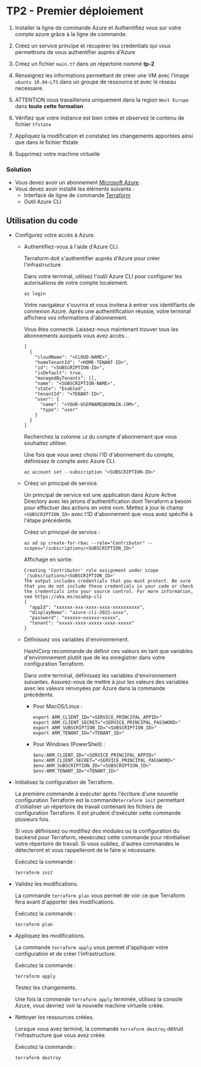 # TP2 - Premier déploiement

1. Installer la ligne de commande Azure et Authentifiez vous sur votre compte azure grâce à la ligne de commande.

2. Créez un service principe et récupérer les credentials qui vous permettrons de vous authentifier auprès d'Azure

3. Créez un fichier `main.tf` dans un répertoire nommé **tp-2**

4. Renseignez les informations permettant de créer une VM avec l’image `ubuntu 18.04-LTS` dans un groupe de ressource et avec le réseau necessaire.

5. ATTENTION nous travaillerons uniquement dans la region `West Europe` dans **toute** **cette** **formation**

6. Vérifiez que votre instance est bien créée et observez le contenu de fichier `tfstate`

7. Appliquez la modification et constatez les changements apportées ainsi que dans le fichier tfstate

8. Supprimez votre machine virtuelle

### Solution


- Vous devez avoir un abonnement [Microsoft Azure](https://azure.microsoft.com/) .
- Vous devez avoir installé les éléments suivants :
  - Interface de ligne de commande [Terraform](https://www.terraform.io/)
  - Outil Azure CLI

## Utilisation du code

- Configurez votre accès à Azure.

  - Authentifiez-vous à l'aide d'Azure CLI.

    Terraform doit s'authentifier auprès d'Azure pour créer l'infrastructure.

    Dans votre terminal, utilisez l'outil Azure CLI pour configurer les autorisations de votre compte localement.

    ```
    az login  
    ```

    Votre navigateur s'ouvrira et vous invitera à entrer vos identifiants de connexion Azure. Après une authentification réussie, votre terminal affichera vos informations d'abonnement.

    Vous êtes connecté. Laissez-nous maintenant trouver tous les abonnements auxquels vous avez accès...

    ```
    [
      {
        "cloudName": "<CLOUD-NAME>",
        "homeTenantId": "<HOME-TENANT-ID>",
        "id": "<SUBSCRIPTION-ID>",
        "isDefault": true,
        "managedByTenants": [],
        "name": "<SUBSCRIPTION-NAME>",
        "state": "Enabled",
        "tenantId": "<TENANT-ID>",
        "user": {
          "name": "<YOUR-USERNAME@DOMAIN.COM>",
          "type": "user"
        }
      }
    ]
    ```

    

    Recherchez la  colonne `id` du compte d'abonnement que vous souhaitez utiliser.

    Une fois que vous avez choisi l'ID d'abonnement du compte, définissez le compte avec Azure CLI.

    ```
    az account set --subscription "<SUBSCRIPTION-ID>"
    ```

    

  - Créez un principal de service.

    Un principal de service est une application dans Azure Active Directory avec les jetons d'authentification dont Terraform a besoin pour effectuer des actions en votre nom. Mettez à jour le champ  `<SUBSCRIPTION_ID>` avec l'ID d'abonnement que vous avez spécifié à l'étape précédente.

    Créez un principal de service :

    ```shell
    az ad sp create-for-rbac --role="Contributor" --scopes="/subscriptions/<SUBSCRIPTION_ID>"					
    ```

    Affichage en sortie:

    ```shell
    Creating 'Contributor' role assignment under scope '/subscriptions/<SUBSCRIPTION_ID>'
    The output includes credentials that you must protect. Be sure that you do not include these credentials in your code or check the credentials into your source control. For more information, see https://aka.ms/azadsp-cli
    {
      "appId": "xxxxxx-xxx-xxxx-xxxx-xxxxxxxxxx",
      "displayName": "azure-cli-2022-xxxx",
      "password": "xxxxxx~xxxxxx~xxxxx",
      "tenant": "xxxxx-xxxx-xxxxx-xxxx-xxxxx"
    }
    ```

    

  - Définissez vos variables d'environnement.

    HashiCorp recommande de définir ces valeurs en tant que variables d'environnement plutôt que de les enregistrer dans votre configuration Terraform.

    Dans votre terminal, définissez les variables d'environnement suivantes. Assurez-vous de mettre à jour les valeurs des variables avec les valeurs renvoyées par Azure dans la commande précédente.

    - Pour MacOS/Linux :

      ```
      export ARM_CLIENT_ID="<SERVICE_PRINCIPAL_APPID>"
      export ARM_CLIENT_SECRET="<SERVICE_PRINCIPAL_PASSWORD>"
      export ARM_SUBSCRIPTION_ID="<SUBSCRIPTION_ID>"
      export ARM_TENANT_ID="<TENANT_ID>"
      ```

      

    - Pour Windows (PowerShell) :

      ```
      $env:ARM_CLIENT_ID="<SERVICE_PRINCIPAL_APPID>"
      $env:ARM_CLIENT_SECRET="<SERVICE_PRINCIPAL_PASSWORD>"
      $env:ARM_SUBSCRIPTION_ID="<SUBSCRIPTION_ID>"
      $env:ARM_TENANT_ID="<TENANT_ID>"
      ```

      

- Initialisez la configuration de Terraform.

  La première commande à exécuter après l'écriture d'une nouvelle configuration Terraform est la commande`terraform init` permettant d'initialiser un répertoire de travail contenant les fichiers de configuration Terraform. Il est prudent d'exécuter cette commande plusieurs fois.

  Si vous définissez ou modifiez des modules ou la configuration du backend pour Terraform, réexécutez cette commande pour réinitialiser votre répertoire de travail. Si vous oubliez, d'autres commandes le détecteront et vous rappelleront de le faire si nécessaire.

  Exécutez la commande :

  ```
  terraform init
  ```

- Validez les modifications.

  La commande  `terraform plan` vous permet de voir ce que Terraform fera avant d'apporter des modifications.

  Exécutez la commande :

  ```
  terraform plan
  ```

  

- Appliquez les modifications.

  La commande `terraform apply` vous permet d'appliquer votre configuration et de créer l'infrastructure.

  Exécutez la commande :

  ```
  terraform apply
  ```

  Testez les changements.

  Une fois la commande `terraform apply` terminée, utilisez la console Azure, vous devriez voir la nouvelle machine virtuelle créée.

- Nettoyer les ressources créées.

  Lorsque vous avez terminé, la commande `terraform destroy` détruit l'infrastructure que vous avez créée.

  Exécutez la commande :

  ```shell
  terraform destroy
  ```

  
